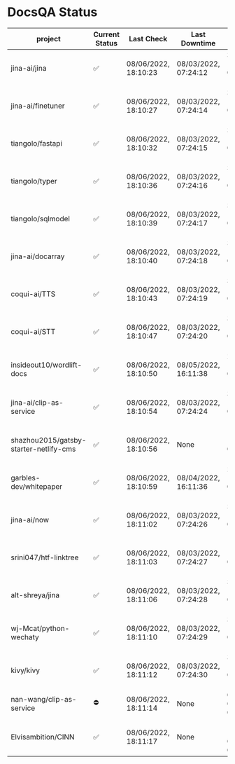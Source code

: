 # DocsQA Status

|               project                |Current Status|     Last Check     |   Last Downtime    |              % Uptime              |
|--------------------------------------|--------------|--------------------|--------------------|------------------------------------|
|jina-ai/jina                          |✅            |08/06/2022, 18:10:23|08/03/2022, 07:24:12|304.905 (since 07/29/2022, 16:38:18)|
|jina-ai/finetuner                     |✅            |08/06/2022, 18:10:27|08/03/2022, 07:24:14|304.847 (since 07/29/2022, 16:38:18)|
|tiangolo/fastapi                      |✅            |08/06/2022, 18:10:32|08/03/2022, 07:24:15|304.771 (since 07/29/2022, 16:38:18)|
|tiangolo/typer                        |✅            |08/06/2022, 18:10:36|08/03/2022, 07:24:16|304.696 (since 07/29/2022, 16:38:18)|
|tiangolo/sqlmodel                     |✅            |08/06/2022, 18:10:39|08/03/2022, 07:24:17|304.639 (since 07/29/2022, 16:38:18)|
|jina-ai/docarray                      |✅            |08/06/2022, 18:10:40|08/03/2022, 07:24:18|304.565 (since 07/29/2022, 16:38:18)|
|coqui-ai/TTS                          |✅            |08/06/2022, 18:10:43|08/03/2022, 07:24:19|304.491 (since 07/29/2022, 16:38:18)|
|coqui-ai/STT                          |✅            |08/06/2022, 18:10:47|08/03/2022, 07:24:20|304.434 (since 07/29/2022, 16:38:18)|
|insideout10/wordlift-docs             |✅            |08/06/2022, 18:10:50|08/05/2022, 16:11:38|238.588 (since 07/29/2022, 16:38:18)|
|jina-ai/clip-as-service               |✅            |08/06/2022, 18:10:54|08/03/2022, 07:24:24|304.338 (since 07/29/2022, 16:38:18)|
|shazhou2015/gatsby-starter-netlify-cms|✅            |08/06/2022, 18:10:56|None                |100.000 (since 08/03/2022, 10:30:18)|
|garbles-dev/whitepaper                |✅            |08/06/2022, 18:10:59|08/04/2022, 16:11:36|238.968 (since 07/29/2022, 16:38:18)|
|jina-ai/now                           |✅            |08/06/2022, 18:11:02|08/03/2022, 07:24:26|304.062 (since 07/29/2022, 16:38:18)|
|srini047/htf-linktree                 |✅            |08/06/2022, 18:11:03|08/03/2022, 07:24:27|12.017 (since 07/31/2022, 18:29:28) |
|alt-shreya/jina                       |✅            |08/06/2022, 18:11:06|08/03/2022, 07:24:28|303.987 (since 07/29/2022, 16:38:18)|
|wj-Mcat/python-wechaty                |✅            |08/06/2022, 18:11:10|08/03/2022, 07:24:29|303.894 (since 07/29/2022, 16:38:18)|
|kivy/kivy                             |✅            |08/06/2022, 18:11:12|08/03/2022, 07:24:30|303.876 (since 07/29/2022, 16:38:18)|
|nan-wang/clip-as-service              |⛔️           |08/06/2022, 18:11:14|None                |0.000 (since 08/04/2022, 05:17:56)  |
|Elvisambition/CINN                    |✅            |08/06/2022, 18:11:17|None                |100.000 (since 08/04/2022, 07:09:50)|
